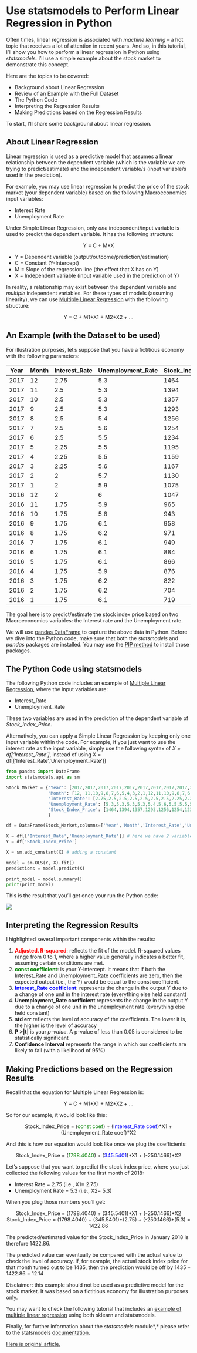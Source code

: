 # Use statsmodels to Perform Linear Regression in Python



Often times, linear regression is associated with *machine learning* – a hot topic that receives a lot of attention in recent years. And so, in this tutorial, I’ll show you how to perform a linear regression in Python using *statsmodels.* I’ll use a simple example about the stock market to demonstrate this concept.

Here are the topics to be covered:

- Background about Linear Regression
- Review of an Example with the Full Dataset
- The Python Code
- Interpreting the Regression Results
- Making Predictions based on the Regression Results

To start, I’ll share some background about linear regression.

## About Linear Regression

Linear regression is used as a predictive model that assumes a linear relationship between the dependent variable (which is the variable we are trying to predict/estimate) and the independent variable/s (input variable/s used in the prediction).

For example, you may use linear regression to predict the price of the stock market (your dependent variable) based on the following Macroeconomics input variables:

- Interest Rate
- Unemployment Rate

Under Simple Linear Regression, only *one* independent/input variable is used to predict the dependent variable. It has the following structure:

<center>Y = C + M*X</center>

- Y = Dependent variable (output/outcome/prediction/estimation)
- C = Constant (Y-Intercept)
- M = Slope of the regression line (the effect that X has on Y)
- X = Independent variable (input variable used in the prediction of Y)

In reality, a relationship may exist between the dependent variable and *multiple* independent variables. For these types of models (assuming linearity), we can use [Multiple Linear Regression](https://datatofish.com/multiple-linear-regression-python/) with the following structure:

<center>Y = C + M1*X1 + M2*X2 + …</center>

## An Example (with the Dataset to be used)

For illustration purposes, let’s suppose that you have a fictitious economy with the following parameters:

| **Year** | **Month** | **Interest_Rate** | **Unemployment_Rate** | **Stock_Index_Price** |
| -------- | --------- | ----------------- | --------------------- | --------------------- |
| 2017     | 12        | 2.75              | 5.3                   | 1464                  |
| 2017     | 11        | 2.5               | 5.3                   | 1394                  |
| 2017     | 10        | 2.5               | 5.3                   | 1357                  |
| 2017     | 9         | 2.5               | 5.3                   | 1293                  |
| 2017     | 8         | 2.5               | 5.4                   | 1256                  |
| 2017     | 7         | 2.5               | 5.6                   | 1254                  |
| 2017     | 6         | 2.5               | 5.5                   | 1234                  |
| 2017     | 5         | 2.25              | 5.5                   | 1195                  |
| 2017     | 4         | 2.25              | 5.5                   | 1159                  |
| 2017     | 3         | 2.25              | 5.6                   | 1167                  |
| 2017     | 2         | 2                 | 5.7                   | 1130                  |
| 2017     | 1         | 2                 | 5.9                   | 1075                  |
| 2016     | 12        | 2                 | 6                     | 1047                  |
| 2016     | 11        | 1.75              | 5.9                   | 965                   |
| 2016     | 10        | 1.75              | 5.8                   | 943                   |
| 2016     | 9         | 1.75              | 6.1                   | 958                   |
| 2016     | 8         | 1.75              | 6.2                   | 971                   |
| 2016     | 7         | 1.75              | 6.1                   | 949                   |
| 2016     | 6         | 1.75              | 6.1                   | 884                   |
| 2016     | 5         | 1.75              | 6.1                   | 866                   |
| 2016     | 4         | 1.75              | 5.9                   | 876                   |
| 2016     | 3         | 1.75              | 6.2                   | 822                   |
| 2016     | 2         | 1.75              | 6.2                   | 704                   |
| 2016     | 1         | 1.75              | 6.1                   | 719                   |

The goal here is to predict/estimate the stock index price based on two Macroeconomics variables: the Interest rate and the Unemployment rate.

We will use [pandas DataFrame](https://datatofish.com/create-pandas-dataframe/) to capture the above data in Python. Before we dive into the Python code, make sure that both the *statsmodels* and *pandas* packages are installed. You may use the [PIP method](https://datatofish.com/install-package-python-using-pip/) to install those packages.



## The Python Code using statsmodels

The following Python code includes an example of [Multiple Linear Regression](http://datatofish.com/multiple-linear-regression-python/), where the input variables are:

- Interest_Rate
- Unemployment_Rate

These two variables are used in the prediction of the dependent variable of *Stock_Index_Price*.

Alternatively, you can apply a Simple Linear Regression by keeping only one input variable within the code. For example, if you just want to use the interest rate as the input variable, simply use the following syntax of *X = df[‘Interest_Rate’]*, instead of using X = df[[‘Interest_Rate’,’Unemployment_Rate’]]

 

```python
from pandas import DataFrame
import statsmodels.api as sm

Stock_Market = {'Year': [2017,2017,2017,2017,2017,2017,2017,2017,2017,2017,2017,2017,2016,2016,2016,2016,2016,2016,2016,2016,2016,2016,2016,2016],
                'Month': [12, 11,10,9,8,7,6,5,4,3,2,1,12,11,10,9,8,7,6,5,4,3,2,1],
                'Interest_Rate': [2.75,2.5,2.5,2.5,2.5,2.5,2.5,2.25,2.25,2.25,2,2,2,1.75,1.75,1.75,1.75,1.75,1.75,1.75,1.75,1.75,1.75,1.75],
                'Unemployment_Rate': [5.3,5.3,5.3,5.3,5.4,5.6,5.5,5.5,5.5,5.6,5.7,5.9,6,5.9,5.8,6.1,6.2,6.1,6.1,6.1,5.9,6.2,6.2,6.1],
                'Stock_Index_Price': [1464,1394,1357,1293,1256,1254,1234,1195,1159,1167,1130,1075,1047,965,943,958,971,949,884,866,876,822,704,719]        
                }

df = DataFrame(Stock_Market,columns=['Year','Month','Interest_Rate','Unemployment_Rate','Stock_Index_Price']) 

X = df[['Interest_Rate','Unemployment_Rate']] # here we have 2 variables for multiple regression. If you just want to use one variable for simple linear regression, then use X = df['Interest_Rate'] for example.Alternatively, you may add additional variables within the brackets
Y = df['Stock_Index_Price']

X = sm.add_constant(X) # adding a constant

model = sm.OLS(Y, X).fit()
predictions = model.predict(X) 

print_model = model.summary()
print(print_model)
```



This is the result that you’ll get once your run the Python code:



![](https://ws1.sinaimg.cn/large/006tNbRwly1fxcidznf8gj30m30cvdh7.jpg)



## Interpreting the Regression Results

I highlighted several important components within the results:

1. <font color='red'><strong>Adjusted. R-squared</strong></font>:  reflects the fit of the model. R-squared values range from 0 to 1, where a higher value generally indicates a better fit, assuming certain conditions are met.
2. <font color='green'><strong>const coefficient</strong></font>:  is your Y-intercept. It means that if both the Interest_Rate and Unemployment_Rate coefficients are zero, then the expected output (i.e., the Y) would be equal to the const coefficient.
3. <font color='blue'><strong>Interest_Rate coefficient</strong></font>:  represents the change in the output Y due to a change of one unit in the interest rate (everything else held constant)
4. **Unemployment_Rate coefficient** represents the change in the output Y due to a change of one unit in the unemployment rate (everything else held constant)
5. **std err** reflects the level of accuracy of the coefficients. The lower it is, the higher is the level of accuracy
6. **P >|t|** is your *p-value*. A p-value of less than 0.05 is considered to be statistically significant
7. **Confidence Interval** represents the range in which our coefficients are likely to fall (with a likelihood of 95%)



## Making Predictions based on the Regression Results

Recall that the equation for Multiple Linear Regression is:

<center>Y = C + M1*X1 + M2*X2 + …</center>

So for our example, it would look like this:

<center>Stock_Index_Price = (<font color='green'>const coef</font>) + (<font color='blue'>Interest_Rate coef</font>)*X1 + (Unemployment_Rate coef)*X2</center>

And this is how our equation would look like once we plug the coefficients:

<center>Stock_Index_Price = (<font color='green'>1798.4040</font>) + (<font color='blue'>345.5401</font>)*X1 + (-250.1466)*X2</center>

Let’s suppose that you want to predict the stock index price, where you just collected the following values for the first month of 2018:

- Interest Rate = 2.75 (i.e., X1= 2.75)
- Unemployment Rate = 5.3 (i.e., X2= 5.3)

When you plug those numbers you’ll get:

<center>Stock_Index_Price = (1798.4040) + (345.5401)*X1 + (-250.1466)*X2</center>

<center>Stock_Index_Price = (1798.4040) + (345.5401)*(2.75) + (-250.1466)*(5.3) = 1422.86</center>

The predicted/estimated value for the Stock_Index_Price in January 2018 is therefore 1422.86.

The predicted value can eventually be compared with the actual value to check the level of accuracy. If, for example, the actual stock index price for that month turned out to be 1435, then the prediction would be off by 1435 – 1422.86 = 12.14

Disclaimer: this example should not be used as a predictive model for the stock market. It was based on a fictitious economy for illustration purposes only.

You may want to check the following tutorial that includes an [example of multiple linear regression](https://datatofish.com/multiple-linear-regression-python/) using both sklearn and statsmodels.

Finally, for further information about the *statsmodels* module*,* please refer to the statsmodels [documentation](https://www.statsmodels.org/stable/index.html).



[Here is original article.](https://datatofish.com/statsmodels-linear-regression/)


